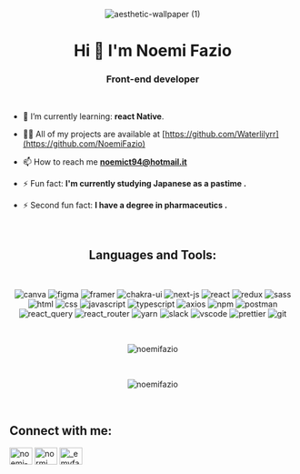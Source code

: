 <div align="center">
  
![aesthetic-wallpaper (1)](https://user-images.githubusercontent.com/103996524/230801114-41b062ce-1ee5-4837-9ab4-75cffccf8065.gif)

<h1 align="center">Hi 👋 I'm Noemi Fazio</h1>
<h3 align="center">Front-end developer</h3>
  <br>

  <div align="left">
    
- 🌱 I’m currently learning: **react Native**.

- 👨‍💻 All of my projects are available at [https://github.com/Waterlilyrr](https://github.com/NoemiFazio)

- 📫 How to reach me **noemict94@hotmail.it**

- ⚡ Fun fact: **I'm currently studying Japanese as a pastime .**
- ⚡ Second fun fact: **I have a degree in pharmaceutics .**

 <br>
 
  
<h2 align="center">Languages and Tools:</h2>
 <br>
<p align="center">   <img src="https://img.shields.io/badge/Canva-%2300C4CC.svg?&style=for-the-badge&logo=Canva&logoColor=white" alt="canva"/> <img src="https://img.shields.io/badge/Figma-F24E1E?style=for-the-badge&logo=figma&logoColor=white" alt="figma"/>  <img src="https://img.shields.io/badge/Framer-black?style=for-the-badge&logo=framer&logoColor=blue" alt="framer"/>  <img src="https://img.shields.io/badge/Chakra--UI-319795?style=for-the-badge&logo=chakra-ui&logoColor=white" alt="chakra-ui"/> <img src="https://img.shields.io/badge/next.js-000000?style=for-the-badge&logo=nextdotjs&logoColor=white" alt="next-js"/>  <img src="https://img.shields.io/badge/React-20232A?style=for-the-badge&logo=react&logoColor=61DAFB" alt="react"/> <img src="https://img.shields.io/badge/Redux-593D88?style=for-the-badge&logo=redux&logoColor=white" alt="redux"/> <img src="https://img.shields.io/badge/Sass-CC6699?style=for-the-badge&logo=sass&logoColor=white" alt="sass"/>  <img src="https://img.shields.io/badge/HTML5-E34F26?style=for-the-badge&logo=html5&logoColor=white" alt="html"/>  <img src="https://img.shields.io/badge/CSS3-1572B6?style=for-the-badge&logo=css3&logoColor=white" alt="css"/>  <img src="https://img.shields.io/badge/JavaScript-323330?style=for-the-badge&logo=javascript&logoColor=F7DF1E" alt="javascript"/>  <img src="https://img.shields.io/badge/TypeScript-007ACC?style=for-the-badge&logo=typescript&logoColor=white" alt="typescript"/> 
<img src="https://img.shields.io/badge/axios-671ddf?&style=for-the-badge&logo=axios&logoColor=white" alt="axios"/> <img src="https://img.shields.io/badge/npm-CB3837?style=for-the-badge&logo=npm&logoColor=white" alt="npm"/>  <img src="https://img.shields.io/badge/Postman-FF6C37?style=for-the-badge&logo=Postman&logoColor=white" alt="postman"/> <img src="https://img.shields.io/badge/React_Query-FF4154?style=for-the-badge&logo=React_Query&logoColor=white" alt="react_query"/> <img src="https://img.shields.io/badge/React_Router-CA4245?style=for-the-badge&logo=react-router&logoColor=white" alt="react_router"/> <img src="https://img.shields.io/badge/Yarn-2C8EBB?style=for-the-badge&logo=yarn&logoColor=white" alt="yarn"/> <img src="https://img.shields.io/badge/Slack-4A154B?style=for-the-badge&logo=slack&logoColor=white" alt="slack"/>  <img src="https://img.shields.io/badge/VSCode-0078D4?style=for-the-badge&logo=visual%20studio%20code&logoColor=white" alt="vscode"/> <img src="https://img.shields.io/badge/prettier-1A2C34?style=for-the-badge&logo=prettier&logoColor=F7BA3E" alt="prettier"/> <img src="https://img.shields.io/badge/GIT-E44C30?style=for-the-badge&logo=git&logoColor=white" alt="git"/>    </p>
  
   <br>
  
  <div align="center">
  <p><img align="center" src="https://github-readme-stats.vercel.app/api?username=noemiFazio&theme=calm&show_icons=true&locale=en" alt="noemifazio" /></p>
     <br>
  <p><img align="center" src="https://github-readme-stats.vercel.app/api/top-langs?username=noemiFazio&theme=calm&show_icons=true&locale=en&layout=compact" alt="noemifazio" /></p></div>
   <br>
  
<h2 align="left">Connect with me:</h2>
<p align="left">
<a href="https://linkedin.com/in/noemi-fazio" target="blank"><img align="center" src="https://raw.githubusercontent.com/rahuldkjain/github-profile-readme-generator/master/src/images/icons/Social/linked-in-alt.svg" alt="noemi-fazio" height="30" width="40" /></a>
<a href="https://fb.com/normi fazio" target="blank"><img align="center" src="https://raw.githubusercontent.com/rahuldkjain/github-profile-readme-generator/master/src/images/icons/Social/facebook.svg" alt="normi fazio" height="30" width="40" /></a>
<a href="https://instagram.com/_emyfaz_" target="blank"><img align="center" src="https://raw.githubusercontent.com/rahuldkjain/github-profile-readme-generator/master/src/images/icons/Social/instagram.svg" alt="_emyfaz_" height="30" width="40" /></a>
</p>


  

  
 </div>
</div>


